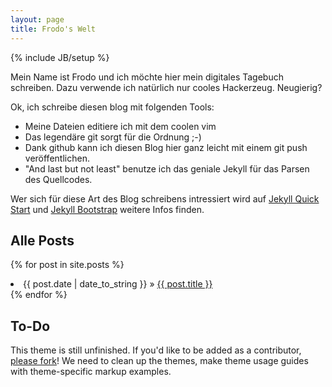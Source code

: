 ```yaml
---
layout: page
title: Frodo's Welt
---
```

{% include JB/setup %}

Mein Name ist Frodo und ich möchte hier mein digitales Tagebuch schreiben.
Dazu verwende ich natürlich nur cooles Hackerzeug. Neugierig?

Ok, ich schreibe diesen blog mit folgenden Tools: 
- Meine Dateien editiere ich mit dem coolen vim
- Das legendäre git sorgt für die Ordnung ;-)
- Dank github kann ich diesen Blog hier ganz leicht mit einem git push
  veröffentlichen.
- "And last but not least" benutze ich das geniale Jekyll für das Parsen des
  Quellcodes.

Wer sich für diese Art des Blog schreibens intressiert wird auf [Jekyll Quick Start](http://jekyllbootstrap.com/usage/jekyll-quick-start.html) und
[Jekyll Bootstrap](http://jekyllbootstrap.com) weitere Infos finden. 

## Alle Posts

  {% for post in site.posts %}
    <li><span>{{ post.date | date_to_string }}</span> &raquo; <a href="{{ BASE_PATH }}{{ post.url }}">{{ post.title }}</a></li>
  {% endfor %}
</ul>

## To-Do

This theme is still unfinished. If you'd like to be added as a contributor, [please fork](http://github.com/plusjade/jekyll-bootstrap)!
We need to clean up the themes, make theme usage guides with theme-specific markup examples.


